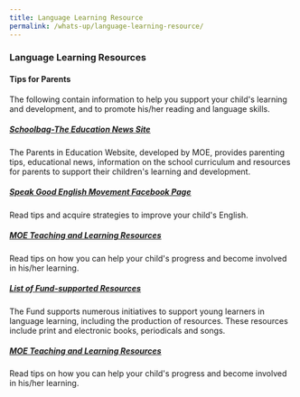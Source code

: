 ```yaml
---
title: Language Learning Resource
permalink: /whats-up/language-learning-resource/
---
```


### Language Learning Resources 
<html>
<h4>Tips for Parents</h4>
<p>The following contain information to help you support your child&#39;s learning and
development, and to promote his/her reading and language skills.</p>
<h5><a href="https://www.schoolbag.sg/" target="_blank"><u>Schoolbag-The Education News Site</u></a></h5>
<p>The Parents in Education Website, developed by MOE, provides parenting tips, educational
news, information on the school curriculum and resources for parents to support their children&#39;s
learning and development.</p>
<h5><a href="https://www.facebook.com/speakgoodenglishmovement" target="_blank"><u>Speak Good English Movement Facebook Page</u></a></h5>
<p>Read tips and acquire strategies to improve your child&#39;s English.</p>
<h5><a href="https://www.moe.gov.sg/education/syllabuses/resources" target="_blank"><u>MOE Teaching and Learning Resources</u></a></h5>
<p>Read tips on how you can help your child&#39;s progress and become involved in his/her learning.</p>
<h5><a href="/what-up/ListofResources.pdf" target="_blank"><u>List of Fund-supported Resources</u></a></h5>
<p>The Fund supports numerous initiatives to support young learners in language
learning, including the production of resources. These resources include print and
electronic books, periodicals and songs.</p>
<h5><a href="https://www.moe.gov.sg/education/syllabuses/resources" target="_blank"><u>MOE Teaching and Learning Resources</u></a></h5>
<p>Read tips on how you can help your child&#39;s progress and become involved in his/her learning.</p>


